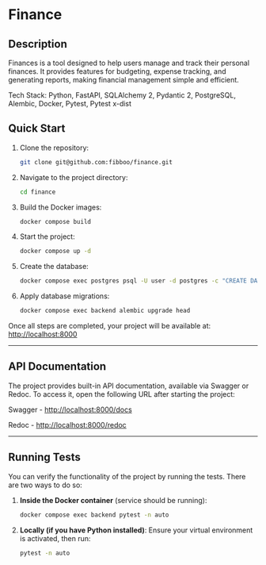 # Finance

## Description

Finances is a tool designed to help users manage and track their personal finances. It provides features for budgeting,
expense tracking, and generating reports, making financial management simple and efficient.

Tech Stack: Python, FastAPI, SQLAlchemy 2, Pydantic 2, PostgreSQL, Alembic, Docker, Pytest, Pytest x-dist

## Quick Start

1. Clone the repository:
   ```bash
   git clone git@github.com:fibboo/finance.git
   ```
2. Navigate to the project directory:
   ```bash
   cd finance
   ```
3. Build the Docker images:
   ```bash
   docker compose build
   ```
4. Start the project:
   ```bash
   docker compose up -d
   ```
5. Create the database:
   ```bash
   docker compose exec postgres psql -U user -d postgres -c "CREATE DATABASE finance;"
   ```
6. Apply database migrations:
   ```bash
   docker compose exec backend alembic upgrade head
   ```
   
Once all steps are completed, your project will be available at:  
[http://localhost:8000](http://localhost:8000)

---

## API Documentation

The project provides built-in API documentation, available via Swagger or Redoc. To access it, open the following URL after starting the project:

Swagger - [http://localhost:8000/docs](http://localhost:8000/docs)

Redoc - [http://localhost:8000/redoc](http://localhost:8000/redoc)

---

## Running Tests

You can verify the functionality of the project by running the tests. There are two ways to do so:

1. **Inside the Docker container** (service should be running):
   ```bash
   docker compose exec backend pytest -n auto
   ```

2. **Locally (if you have Python installed)**:
   Ensure your virtual environment is activated, then run:
   ```bash
   pytest -n auto
   ```
